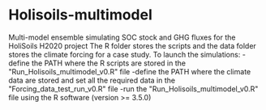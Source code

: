 # Holisoils-multimodel
Multi-model ensemble simulating SOC stock and GHG fluxes for the HoliSoils H2020 project
The R folder stores the scripts and the data folder stores the climate forcing for a case study.
To launch the simulations:
  -define the PATH where the R scripts are stored in the "Run_Holisoils_multimodel_v0.R" file
  -define the PATH where the climate data are stored and set all the required data in the "Forcing_data_test_run_v0.R" file
  -run the "Run_Holisoils_multimodel_v0.R" file using the R software (version >= 3.5.0)
